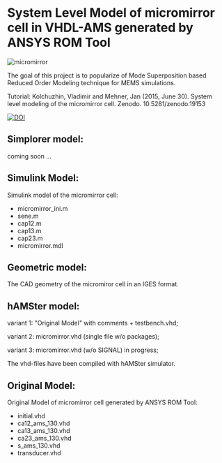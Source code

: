System Level Model of micromirror cell in VHDL-AMS generated by ANSYS ROM Tool
==============================================================================

![micromirror](https://user-images.githubusercontent.com/5137813/132745360-81275711-359b-4739-8dd0-8121eef9f312.png)

The goal of this project is to popularize of Mode Superposition based Reduced Order Modeling technique for MEMS simulations.

Tutorial:
Kolchuzhin, Vladimir and Mehner, Jan (2015, June 30). System level modeling of the micromirror cell. Zenodo. 10.5281/zenodo.19153

[![DOI](https://zenodo.org/badge/DOI/10.5281/zenodo.19153.svg)](https://doi.org/10.5281/zenodo.19153)

Simplorer model:
----------------

coming soon ...

Simulink Model:
---------------

  Simulink model of the micromirror cell:
   * micromirror_ini.m
   * sene.m
   * cap12.m
   * cap13.m
   * cap23.m
   * micromirror.mdl

Geometric model:
----------------

  The CAD geometry of the micromiror cell in an IGES format.

hAMSter model:
--------------

  variant 1: "Original Model" with comments + testbench.vhd;
  
  variant 2: micromirror.vhd (single file w/o packages);
  
  variant 3: micromirror.vhd (w/o SIGNAL) in progress;
  
  The vhd-files have been compiled with hAMSter simulator.

Original Model:
---------------

  Original Model of micromirror cell generated by ANSYS ROM Tool:
   * initial.vhd
   * ca12_ams_130.vhd
   * ca13_ams_130.vhd
   * ca23_ams_130.vhd
   * s_ams_130.vhd
   * transducer.vhd
